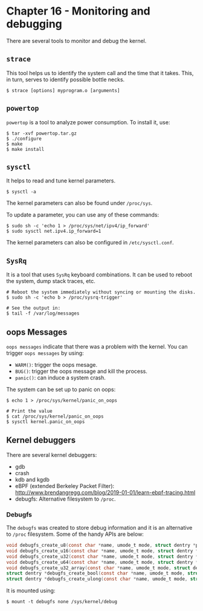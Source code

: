 
# Chapter 16 - Monitoring and debugging


There are several tools to monitor and debug the kernel.


## `strace`

This tool helps us to identify the system call and the time that
it takes. This, in turn, serves to identify possible bottle necks.

```shell
$ strace [options] myprogram.o [arguments]
```

## `powertop`

`powertop` is a tool to analyze power consumption. To install it, use:

```shell
$ tar -xvf powertop.tar.gz
$ ./configure
$ make
$ make install
```

## `sysctl`

It helps to read and tune kernel parameters.


```shell
$ sysctl -a
```

The kernel parameters can also be found under `/proc/sys`.


To update a parameter, you can use any of these commands:

```shell
$ sudo sh -c 'echo 1 > /proc/sys/net/ipv4/ip_forward'
$ sudo sysctl net.ipv4.ip_forward=1
```

The kernel parameters can also be configured in `/etc/sysctl.conf`.


## `SysRq`

It is a tool that uses `SysRq` keyboard combinations. It can be used to
reboot the system, dump stack traces, etc.


```shell
# Reboot the system immediately without syncing or mounting the disks.
$ sudo sh -c 'echo b > /proc/sysrq-trigger'

# See the output in:
$ tail -f /var/log/messages
```

## oops Messages

`oops messages` indicate that there was a problem with the kernel. You can
trigger `oops messages` by using:

- `WARM()`: trigger the oops mesage.
- `BUG()`: trigger the oops message and kill the process.
- `panic()`: can induce a system crash.


The system can be set up to panic on oops:

```shell
$ echo 1 > /proc/sys/kernel/panic_on_oops

# Print the value
$ cat /proc/sys/kernel/panic_on_oops
$ sysctl kernel.panic_on_oops
```
## Kernel debuggers

There are several kernel debuggers:

- gdb
- crash
- kdb and kgdb
- eBPF (extended Berkeley Packet Filter):
http://www.brendangregg.com/blog/2019-01-01/learn-ebpf-tracing.html
- debugfs: Alternative filesystem to `/proc`.


### Debugfs

The `debugfs` was created to store debug information and it is an alternative
to `/proc` filesystem. Some of the handy APIs are below:


```c
void debugfs_create_u8(const char *name, umode_t mode, struct dentry *parent, u8 *value);
void debugfs_create_u16(const char *name, umode_t mode, struct dentry *parent, u16 *value);
void debugfs_create_u32(const char *name, umode_t mode, struct dentry *parent, u32 *value);
void debugfs_create_u64(const char *name, umode_t mode, struct dentry *parent, u64 *value);
void debugfs_create_u32_array(const char *name, umode_t mode, struct dentry *parent, struct debugfs_u32_array *array);
struct dentry *debugfs_create_bool(const char *name, umode_t mode, struct dentry *parent, bool *value);
struct dentry *debugfs_create_ulong(const char *name, umode_t mode, struct dentry *parent, unsigned long *value);
```

It is mounted using:

```shell
$ mount -t debugfs none /sys/kernel/debug
```

